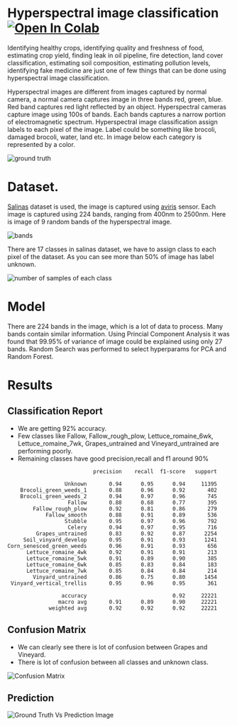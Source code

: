 # Hyperspectral image classification  [![Open In Colab](https://colab.research.google.com/assets/colab-badge.svg)](https://colab.research.google.com/github/breathingcyborg/hyperspectral-image-classification/blob/main/hsi_classification.ipynb)

Identifying healthy crops, identifying quality and freshness of food, estimating crop yield, finding leak in oil pipeline, fire detection, land cover classification, estimating soil composition, estimating pollution levels, identifying fake medicine are just one of few things that can be done using hyperspectral image classification.

Hyperspectral images are different from images captured by normal camera, a normal camera captures image in three bands red, green, blue. Red band captures red light reflected by an object. Hyperspectral cameras capture image using 100s of bands. Each bands captures a narrow portion of electromagnetic spectrum. Hyperspectral image classification assign labels to each pixel of the image. Label could be something like brocoli, damaged brocoli, water, land etc. In image below each category is represented by a color.

![ground truth](images/ground-truth.png)

# Dataset.

[Salinas](https://rslab.ut.ac.ir/data) dataset is used, the image is captured using [aviris](https://aviris.jpl.nasa.gov/) sensor. Each image is captured using 224 bands, ranging from 400nm to 2500nm. Here is image of 9 random bands of the hyperspectral image.

![bands](images/bands.png)

There are 17 classes in salinas dataset, we have to assign class to each pixel of the dataset. As you can see more than 50% of image has label unknown.

![number of samples of each class](images/class-distribution.png)

# Model
There are 224 bands in the image, which is a lot of data to process. Many bands contain similar information. Using Princial Component Analysis it was found that 99.95% of variance of image could be explained using only 27 bands. Random Search was performed to select hyperparams for PCA and Random Forest.

# Results

## Classification Report
* We are getting 92% accuracy. 
* Few classes like Fallow, Fallow_rough_plow, Lettuce_romaine_6wk, Lettuce_romaine_7wk, Grapes_untrained and Vineyard_untrained are performing poorly. 
* Remaining classes have good precision,recall and f1 around 90%

```
                           precision    recall  f1-score   support

                  Unknown       0.94      0.95      0.94     11395
    Brocoli_green_weeds_1       0.88      0.96      0.92       402
    Brocoli_green_weeds_2       0.94      0.97      0.96       745
                   Fallow       0.88      0.68      0.77       395
        Fallow_rough_plow       0.92      0.81      0.86       279
            Fallow_smooth       0.88      0.91      0.89       536
                  Stubble       0.95      0.97      0.96       792
                   Celery       0.94      0.97      0.95       716
         Grapes_untrained       0.83      0.92      0.87      2254
     Soil_vinyard_develop       0.95      0.91      0.93      1241
Corn_senesced_green_weeds       0.96      0.91      0.93       656
      Lettuce_romaine_4wk       0.92      0.91      0.91       213
      Lettuce_romaine_5wk       0.91      0.89      0.90       385
      Lettuce_romaine_6wk       0.85      0.83      0.84       183
      Lettuce_romaine_7wk       0.85      0.84      0.84       214
        Vinyard_untrained       0.86      0.75      0.80      1454
 Vinyard_vertical_trellis       0.95      0.96      0.95       361

                 accuracy                           0.92     22221
                macro avg       0.91      0.89      0.90     22221
             weighted avg       0.92      0.92      0.92     22221
```

## Confusion Matrix

* We can clearly see there is lot of confusion between Grapes and Vineyard.
* There is lot of confusion between all classes and unknown class.

![Confusion Matrix](images/confusion-matrix.png)

## Prediction
![Ground Truth Vs Prediction Image](images/ground-truth-vs-prediction.png)